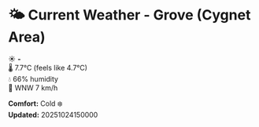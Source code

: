 # 🌤️ Current Weather - Grove (Cygnet Area)

☀️ **-**  
🌡️ 7.7°C (feels like 4.7°C)  
💧 66% humidity  
💨 WNW 7 km/h  

**Comfort:** Cold ❄️  
**Updated:** 20251024150000

